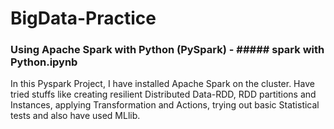 # BigData-Practice

### Using Apache Spark with Python (PySpark) - ##### spark with Python.ipynb

In this Pyspark Project, I have installed Apache Spark on the cluster. Have tried stuffs like creating resilient Distributed Data-RDD, RDD partitions and Instances, applying Transformation and Actions, trying out basic Statistical tests and also have used MLlib.
